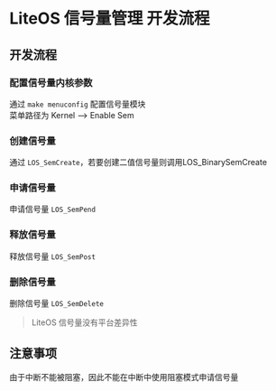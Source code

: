 # LiteOS 信号量管理 开发流程
## 开发流程
### 配置信号量内核参数
通过 `make menuconfig` 配置信号量模块  
菜单路径为 Kernel --> Enable Sem

### 创建信号量
通过 `LOS_SemCreate`，若要创建二值信号量则调用LOS_BinarySemCreate

### 申请信号量
申请信号量 `LOS_SemPend`

### 释放信号量
释放信号量 `LOS_SemPost`

### 删除信号量
删除信号量 `LOS_SemDelete`

> LiteOS 信号量没有平台差异性

## 注意事项
由于中断不能被阻塞，因此不能在中断中使用阻塞模式申请信号量